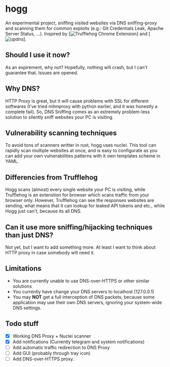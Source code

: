 # hogg

An experimental project, sniffing visited websites via DNS sniffing-proxy and scanning them for common exploits (e.g.: Git Credentials Leak, Apache Server Status, ...). Inspired by [![Trufflehog Chrome Extension](https://github.com/trufflesecurity/Trufflehog-Chrome-Extension)] and [![updns](https://github.com/wyhaya/updns)].

## Should I use it now?

As an expirement, why not? Hopefully, nothing will crash, but I can't guarantee that. Issues are opened.

## Why DNS?

HTTP Proxy is great, but it will cause problems with SSL for different softwares (I've tried mitmproxy with python earlier, and it was honestly a complete fail). So, DNS Sniffing comes as an extremely problem-less solution to silently sniff websites your PC is visiting.

## Vulnerability scanning techniques

To avoid tons of scanners writter in rust, hogg uses nuclei. This tool can rapidly scan multiple websites at once, and is easy to configurate as you can add your own vulnerabilities patterns with it own templates scheme in YAML.

## Differencies from Trufflehog

Hogg scans (almost) every single website your PC is visiting, while Trufflehog is an extenstion for browser which scans traffic from your browser only. However, Trufflehog can see the responses websites are sending, what means that it can lookup for leaked API tokens and etc., while Hogg just can't, because its all DNS.

## Can it use more sniffing/hijacking techniques than just DNS?

Not yet, but I want to add something more. At least I want to think about HTTP proxy in case somebody will need it.

## Limitations

- You are currently unable to use DNS-over-HTTPS or other similar solutions
- You currently have change your DNS servers to localhost (127.0.0.1)
- You may **NOT** get a full interception of DNS packets, because some application may use their own DNS servers, ignoring your system-wide DNS settings.

## Todo stuff

- [x] Working DNS Proxy + Nuclei scanner
- [x] Add notifications (Currently telegram and system notifications)
- [ ] Add automatic traffic redirection to DNS Proxy
- [ ] Add GUI (probably through tray icon)
- [ ] Add DNS-over-HTTPS proxy.
